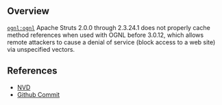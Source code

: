 ## Overview
[`ognl:ognl`](http://search.maven.org/#search%7Cga%7C1%7Ca%3A%22ognl%22)
Apache Struts 2.0.0 through 2.3.24.1 does not properly cache method references when used with OGNL before 3.0.12, which allows remote attackers to cause a denial of service (block access to a web site) via unspecified vectors.

## References
- [NVD](https://web.nvd.nist.gov/view/vuln/detail?vulnId=CVE-2016-3093)
- [Github Commit](https://github.com/jkuhnert/ognl/commit/ae43073fbf38db8371ff4f8bf2a966ee3b5f7e92)
